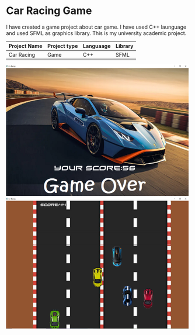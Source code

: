 # Car Racing Game

I have created a game project about car game. I have used C++ launguage and used SFML as graphics library.
This is my university academic project.

| Project Name | Project type | Languaage | Library |
|-|-|-|-|
|  Car Racing | Game | C++ | SFML |

<img src ="https://github.com/fsRakib/Game-Project-SWE-/blob/main/asset/car%20game%20end.png" width="500" height="360"><img src ="https://github.com/fsRakib/Game-Project-SWE-/blob/main/asset/car%20game.png" width="500" height="360">
